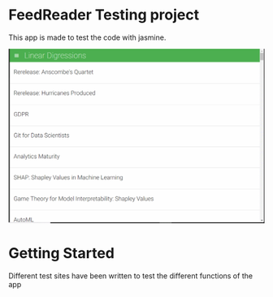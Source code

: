 # FeedReader Testing project

This app is made to test the code with jasmine.

<img src="img/mainpage.gif">

# Getting Started

Different test sites have been written to test the different functions of the app
